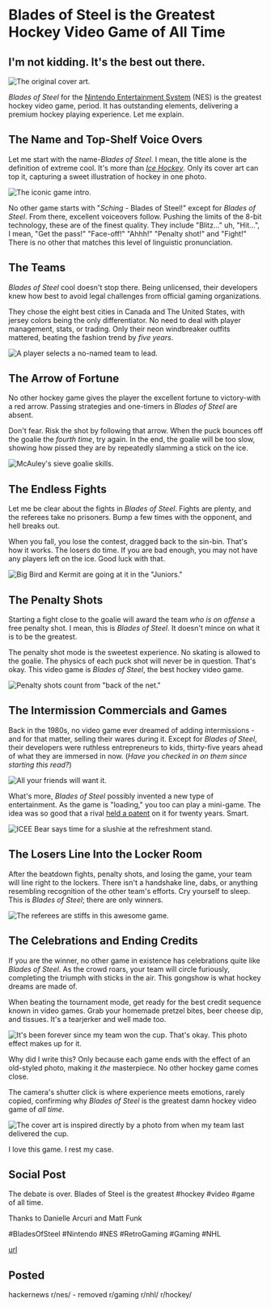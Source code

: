 # Blades of Steel is the Greatest Hockey Video Game of All Time
## I'm not kidding. It's the best out there.

![The original cover art.](images/46-01.jpeg)

*Blades of Steel* for the [Nintendo Entertainment System](https://en.wikipedia.org/wiki/Nintendo_Entertainment_System) (NES) is the greatest hockey video game, period. It has outstanding elements, delivering a premium hockey playing experience. Let me explain.

## The Name and Top-Shelf Voice Overs

Let me start with the name-*Blades of Steel*. I mean, the title alone is the definition of extreme cool. It's more than *[Ice Hockey](https://en.wikipedia.org/wiki/Ice_Hockey_(1988_video_game))*. Only its cover art can top it, capturing a sweet illustration of hockey in one photo.

![The iconic game intro.](images/46-02.gif)

No other game starts with "*Sching* - Blades of Steel!" except for *Blades of Steel*. From there, excellent voiceovers follow. Pushing the limits of the 8-bit technology, these are of the finest quality. They include "Blitz..." uh, "Hit...", I mean, "Get the pass!" "Face-off!" "Ahhh!" "Penalty shot!" and "Fight!" There is no other that matches this level of linguistic pronunciation.

## The Teams

*Blades of Steel* cool doesn't stop there. Being unlicensed, their developers knew how best to avoid legal challenges from official gaming organizations.

They chose the eight best cities in Canada and The United States, with jersey colors being the only differentiator. No need to deal with player management, stats, or trading. Only their neon windbreaker outfits mattered, beating the fashion trend by *five years*.

![A player selects a no-named team to lead.](images/46-03.gif)

## The Arrow of Fortune

No other hockey game gives the player the excellent fortune to victory-with a red arrow. Passing strategies and one-timers in *Blades of Steel* are absent.

Don't fear. Risk the shot by following that arrow. When the puck bounces off the goalie the *fourth time*, try again. In the end, the goalie will be too slow, showing how pissed they are by repeatedly slamming a stick on the ice.

![McAuley's sieve goalie skills.](images/46-04.gif)

## The Endless Fights

Let me be clear about the fights in *Blades of Steel*. Fights are plenty, and the referees take no prisoners. Bump a few times with the opponent, and hell breaks out.

When you fall, you lose the contest, dragged back to the sin-bin. That's how it works. The losers do time. If you are bad enough, you may not have any players left on the ice. Good luck with that.

![Big Bird and Kermit are going at it in the "Juniors."](images/46-05.gif)

## The Penalty Shots

Starting a fight close to the goalie will award the team *who is on offense* a free penalty shot. I mean, this is *Blades of Steel*. It doesn't mince on what it is to be the greatest.

The penalty shot mode is the sweetest experience. No skating is allowed to the goalie. The physics of each puck shot will never be in question. That's okay. This video game is *Blades of Steel*, the best hockey video game.

![Penalty shots count from "back of the net."](images/46-06.gif)

## The Intermission Commercials and Games

Back in the 1980s, no video game ever dreamed of adding intermissions - and for that matter, selling their wares during it. Except for *Blades of Steel*, their developers were ruthless entrepreneurs to kids, thirty-five years ahead of what they are immersed in now. (*Have you checked in on them since starting this read?*)

![All your friends will want it.](images/46-07.gif)

What's more, *Blades of Steel* possibly invented a new type of entertainment. As the game is "loading," you too can play a mini-game. The idea was so good that a rival [held a patent](https://www.eff.org/deeplinks/2015/12/loading-screen-game-patent-finally-expires) on it for twenty years. Smart.

![ICEE Bear says time for a slushie at the refreshment stand.](images/46-08.gif)

## The Losers Line Into the Locker Room

After the beatdown fights, penalty shots, and losing the game, your team will line right to the lockers. There isn't a handshake line, dabs, or anything resembling recognition of the other team's efforts. Cry yourself to sleep. This is *Blades of Steel*; there are only winners.

![The referees are stiffs in this awesome game.](images/46-09.gif)

## The Celebrations and Ending Credits

If you are the winner, no other game in existence has celebrations quite like *Blades of Steel*. As the crowd roars, your team will circle furiously, completing the triumph with sticks in the air. This gongshow is what hockey dreams are made of.

When beating the tournament mode, get ready for the best credit sequence known in video games. Grab your homemade pretzel bites, beer cheese dip, and tissues. It's a tearjerker and well made too.

![It's been forever since my team won the cup. That's okay. This photo effect makes up for it.](images/46-10.gif)

Why did I write this? Only because each game ends with the effect of an old-styled photo, making it *the* masterpiece. No other hockey game comes close.

The camera's shutter click is where experience meets emotions, rarely copied, confirming why *Blades of Steel* is the greatest damn hockey video game of *all time*.

![The cover art [is inspired directly](https://puckjunk.com/2018/12/27/10-things-you-should-know-about-blades-of-steel/) by a photo from when my team last delivered the cup.](images/46-11.gif)

I love this game. I rest my case.

## Social Post

The debate is over. Blades of Steel is the greatest #hockey #video #game of all time.

Thanks to Danielle Arcuri and Matt Funk

#BladesOfSteel #Nintendo #NES #RetroGaming #Gaming #NHL

[url](https://medium.com/@solidi/blades-of-steel-is-the-greatest-hockey-video-game-of-all-time-9c6de5ab75ab)

## Posted

hackernews
r/nes/ - removed 
r/gaming
r/nhl/
r/hockey/
